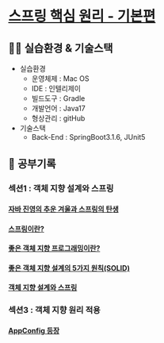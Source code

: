 # [스프링 핵심 원리 - 기본편](https://www.inflearn.com/course/%EC%8A%A4%ED%94%84%EB%A7%81-%ED%95%B5%EC%8B%AC-%EC%9B%90%EB%A6%AC-%EA%B8%B0%EB%B3%B8%ED%8E%B8)

## 👨‍🔧 실습환경 & 기술스택
- 실습환경 
    - 운영체제 : Mac OS
    - IDE : 인텔리제이
    - 빌드도구 : Gradle
    - 개발언어 : Java17
    - 형상관리 : gitHub
- 기술스택
    - Back-End : SpringBoot3.1.6, JUnit5

## 📝 공부기록
### 섹션1 : 객체 지향 설계와 스프링
#### [자바 진영의 추운 겨울과 스프링의 탄생](Section1/SpringHistory.md)
#### [스프링이란?](Section1/Spring.md)
#### [좋은 객체 지향 프로그래밍이란?](Section1/OOP.md)
#### [좋은 객체 지향 설계의 5가지 원칙(SOLID)](Section1/SOLID.md)
#### [객체 지향 설계와 스프링](Section1/OOP&Spring.md)

### 섹션3 : 객체 지향 원리 적용
#### [AppConfig 등장](Section3/AppConfig.md)

